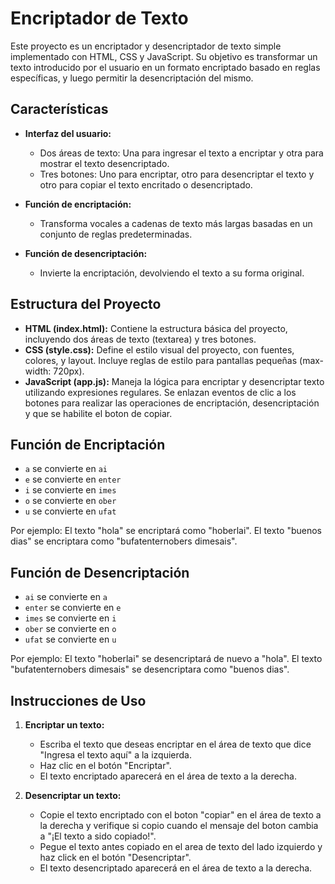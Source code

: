 # Encriptador de Texto
Este proyecto es un encriptador y desencriptador de texto simple implementado con HTML, CSS y JavaScript. Su objetivo es transformar un texto introducido por el usuario en un formato encriptado basado en reglas específicas, y luego permitir la desencriptación del mismo.

## Características

- **Interfaz del usuario:**
  - Dos áreas de texto: Una para ingresar el texto a encriptar y otra para mostrar el texto desencriptado.
  - Tres botones: Uno para encriptar, otro para desencriptar el texto y otro para copiar el texto encritado o desencriptado.

- **Función de encriptación:**
  - Transforma vocales a cadenas de texto más largas basadas en un conjunto de reglas predeterminadas.

- **Función de desencriptación:**
  - Invierte la encriptación, devolviendo el texto a su forma original.

## Estructura del Proyecto

- **HTML (index.html):** Contiene la estructura básica del proyecto, incluyendo dos áreas de texto (textarea) y tres botones.
- **CSS (style.css):** Define el estilo visual del proyecto, con fuentes, colores, y layout. Incluye reglas de estilo para pantallas pequeñas (max-width: 720px).
- **JavaScript (app.js):** Maneja la lógica para encriptar y desencriptar texto utilizando expresiones regulares. Se enlazan eventos de clic a los botones para realizar las operaciones de encriptación, desencriptación  y que se habilite el boton de copiar.

## Función de Encriptación

- `a` se convierte en `ai`
- `e` se convierte en `enter`
- `i` se convierte en `imes`
- `o` se convierte en `ober`
- `u` se convierte en `ufat`

Por ejemplo: 
El texto "hola" se encriptará como "hoberlai".
El texto "buenos dias" se encriptara como "bufatenternobers dimesais".

## Función de Desencriptación

- `ai`    se convierte en `a`
- `enter` se convierte en `e`
- `imes`  se convierte en `i`
- `ober`  se convierte en `o`
- `ufat`  se convierte en `u`

Por ejemplo:
El texto "hoberlai" se desencriptará de nuevo a "hola".
El texto "bufatenternobers dimesais" se desencriptara como "buenos dias". 


## Instrucciones de Uso

1. **Encriptar un texto:**
    - Escriba el texto que deseas encriptar en el área de texto que dice "Ingresa el texto aquí" a la izquierda.
    - Haz clic en el botón "Encriptar".
    - El texto encriptado aparecerá en el área de texto a la derecha.

2. **Desencriptar un texto:**
    - Copie el texto encriptado con el boton "copiar" en el área de texto a la derecha y verifique si copio cuando el mensaje del boton cambia a "¡El texto a sido copiado!".
    - Pegue el texto antes copiado en el area de texto del lado izquierdo y haz click en el botón "Desencriptar".
    - El texto desencriptado aparecerá en el área de texto a la derecha.
